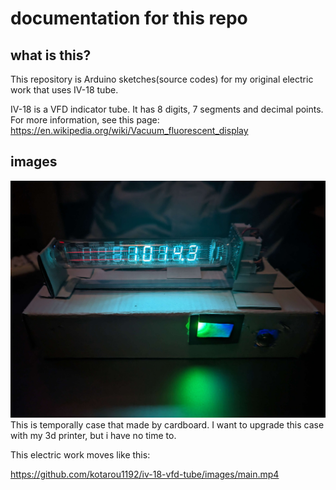 # documentation for this repo

## what is this?

This repository is Arduino sketches(source codes) for my original electric work that uses IV-18 tube.

IV-18 is a VFD indicator tube. It has 8 digits, 7 segments and decimal points. For more information, see this page: <https://en.wikipedia.org/wiki/Vacuum_fluorescent_display>

## images

![img1](/images/main.jpg)
This is temporally case that made by cardboard. I want to upgrade this case with my 3d printer, but i have no time to.

This electric work moves like this:

<https://github.com/kotarou1192/iv-18-vfd-tube/images/main.mp4>
